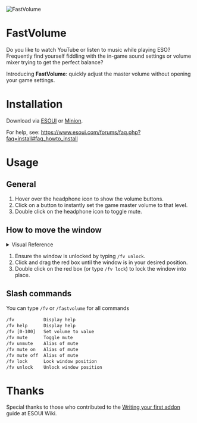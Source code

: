 ![FastVolume](https://raw.githubusercontent.com/cmckenzie6/FastVolume/master/web/fastvolume.gif)
# FastVolume
Do you like to watch YouTube or listen to music while playing ESO? Frequently find yourself fiddling with the in-game sound settings or volume mixer trying to get the perfect balance?

Introducing **FastVolume**: quickly adjust the master volume without opening your game settings.

# Installation
Download via [ESOUI](https://www.esoui.com/downloads/info2598-FastVolume.html) or [Minion](https://minion.mmoui.com/).

For help, see: https://www.esoui.com/forums/faq.php?faq=install#faq_howto_install

# Usage
## General
1. Hover over the headphone icon to show the volume buttons.
1. Click on a button to instantly set the game master volume to that level.
1. Double click on the headphone icon to toggle mute.

## How to move the window
<details>
  <summary>Visual Reference</summary>
  
  ![How to move the window](https://raw.githubusercontent.com/cmckenzie6/FastVolume/master/web/fastvolume-move.gif)
</details>

1. Ensure the window is unlocked by typing `/fv unlock`.
1. Click and drag the red box until the window is in your desired position.
1. Double click on the red box (or type `/fv lock`) to lock the window into place.

## Slash commands
You can type `/fv` or `/fastvolume` for all commands
```
/fv           Display help
/fv help      Display help
/fv [0-100]   Set volume to value
/fv mute      Toggle mute
/fv unmute    Alias of mute
/fv mute on   Alias of mute
/fv mute off  Alias of mute
/fv lock      Lock window position
/fv unlock    Unlock window position
```

# Thanks
Special thanks to those who contributed to the [Writing your first addon](https://wiki.esoui.com/Writing_your_first_addon) guide at ESOUI Wiki.
